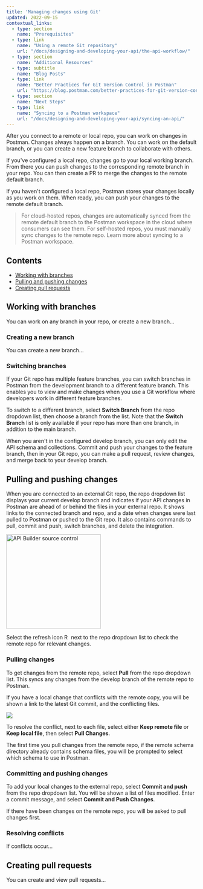 ```yaml
---
title: 'Managing changes using Git'
updated: 2022-09-15
contextual_links:
  - type: section
    name: "Prerequisites"
  - type: link
    name: "Using a remote Git repository"
    url: "/docs/designing-and-developing-your-api/the-api-workflow/"
  - type: section
    name: "Additional Resources"
  - type: subtitle
    name: "Blog Posts"
  - type: link
    name: "Better Practices for Git Version Control in Postman"
    url: "https://blog.postman.com/better-practices-for-git-version-control-in-postman/"
  - type: section
    name: "Next Steps"
  - type: link
    name: "Syncing to a Postman workspace"
    url: "/docs/designing-and-developing-your-api/syncing-an-api/"
---
```


After you connect to a remote or local repo, you can work on changes in Postman. Changes always happen on a branch. You can work on the default branch, or you can create a new feature branch to collaborate with others.

If you've configured a local repo, changes go to your local working branch. From there you can push changes to the corresponding remote branch in your repo. You can then create a PR to merge the changes to the remote default branch.

If you haven't configured a local repo, Postman stores your changes locally as you work on them. When ready, you can push your changes to the remote default branch.

> For cloud-hosted repos, changes are automatically synced from the remote default branch to the Postman workspace in the cloud where consumers can see them. For self-hosted repos, you must manually sync changes to the remote repo. Learn more about syncing to a Postman workspace.

## Contents

* [Working with branches](#working-with-branches)
* [Pulling and pushing changes](#pulling-and-pushing-changes)
* [Creating pull requests](#creating-pull-requests)

## Working with branches

You can work on any branch in your repo, or create a new branch...

### Creating a new branch

You can create a new branch...

### Switching branches

If your Git repo has multiple feature branches, you can switch branches in Postman from the development branch to a different feature branch. This enables you to view and make changes when you use a Git workflow where developers work in different feature branches.

To switch to a different branch, select **Switch Branch** from the repo dropdown list, then choose a branch from the list. Note that the **Switch Branch** list is only available if your repo has more than one branch, in addition to the main branch.

When you aren't in the configured develop branch, you can only edit the API schema and collections. Commit and push your changes to the feature branch, then in your Git repo, you can make a pull request, review changes, and merge back to your develop branch.

## Pulling and pushing changes

When you are connected to an external Git repo, the repo dropdown list displays your current develop branch and indicates if your API changes in Postman are ahead of or behind the files in your external repo. It shows links to the connected branch and repo, and a date when changes were last pulled to Postman or pushed to the Git repo. It also contains commands to pull, commit and push, switch branches, and delete the integration.

<img src="https://assets.postman.com/postman-docs/api-builder-git-integration-dropdown-v9-17.jpg" alt="API Builder source control" width="250px" />

Select the refresh icon <img alt="Refresh icon" src="https://assets.postman.com/postman-docs/icon-refresh-v9-5.jpg#icon" width="14px"> next to the repo dropdown list to check the remote repo for relevant changes.

### Pulling changes

To get changes from the remote repo, select **Pull** from the repo dropdown list. This syncs any changes from the develop branch of the remote repo to Postman.

If you have a local change that conflicts with the remote copy, you will be shown a link to the latest Git commit, and the conflicting files.

![](https://assets.postman.com/postman-docs/api-builder-pull-changes-conflict.jpg)

To resolve the conflict, next to each file, select either **Keep remote file** or **Keep local file**, then select **Pull Changes**.

The first time you pull changes from the remote repo, if the remote schema directory already contains schema files, you will be prompted to select which schema to use in Postman.

### Committing and pushing changes

To add your local changes to the external repo, select **Commit and push** from the repo dropdown list. You will be shown a list of files modified. Enter a commit message, and select **Commit and Push Changes**.

If there have been changes on the remote repo, you will be asked to pull changes first.

### Resolving conflicts

If conflicts occur...

## Creating pull requests

You can create and view pull requests...
